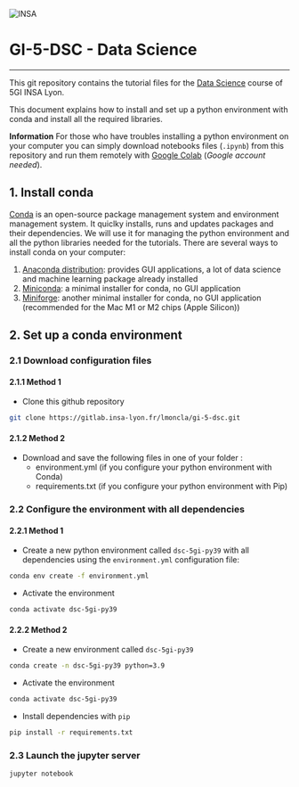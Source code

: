 ![INSA](https://gi.insa-lyon.fr/sites/all/themes/insa_satellites/logo.png)

# GI-5-DSC - Data Science
***

This git repository contains the tutorial files for the [Data Science](https://moodle.insa-lyon.fr/course/view.php?id=4628) course of 5GI INSA Lyon.

This document explains how to install and set up a python environment with conda and install all the required libraries.

**Information** For those who have troubles installing a python environment on your computer you can simply download notebooks files (`.ipynb`) from this repository and run them remotely with [Google Colab](http://colab.research.google.com) (*Google account needed*).



## 1. Install conda

[Conda](https://conda.io/projects/conda/en/latest/index.html) is an open-source package management system and environment management system. It quiclky installs, runs and updates packages and their dependencies. 
We will use it for managing the python environment and all the python libraries needed for the tutorials.
There are several ways to install conda on your computer:
1. [Anaconda distribution](https://www.anaconda.com/products/distribution): provides GUI applications, a lot of data science and machine learning package already installed
2. [Miniconda](https://docs.conda.io/en/latest/miniconda.html): a minimal installer for conda, no GUI application
3. [Miniforge](https://github.com/conda-forge/miniforge): another minimal installer for conda, no GUI application (recommended for the Mac M1 or M2 chips (Apple Silicon))

## 2. Set up a conda environment

### 2.1 Download configuration files

#### 2.1.1 Method 1

* Clone this github repository

```bash
git clone https://gitlab.insa-lyon.fr/lmoncla/gi-5-dsc.git
```

#### 2.1.2 Method 2

* Download and save the following files in one of your folder :
    - environment.yml (if you configure your python environment with Conda)
    - requirements.txt (if you configure your python environment with Pip)


### 2.2 Configure the environment with all dependencies

#### 2.2.1 Method 1


* Create a new python environment called `dsc-5gi-py39` with all dependencies using the `environment.yml` configuration file:

```bash
conda env create -f environment.yml
```

* Activate the environment

```bash
conda activate dsc-5gi-py39
```

#### 2.2.2 Method 2

* Create a new environment called `dsc-5gi-py39`

```bash
conda create -n dsc-5gi-py39 python=3.9
```

* Activate the environment

```bash
conda activate dsc-5gi-py39
```

* Install dependencies with `pip`

```bash
pip install -r requirements.txt
```


### 2.3 Launch the jupyter server

```bash
jupyter notebook
```

